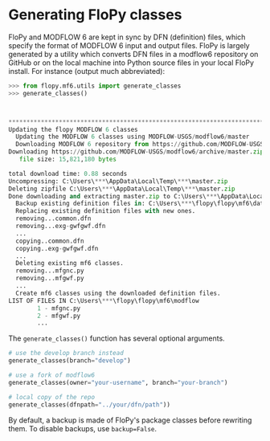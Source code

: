 # Generating FloPy classes

FloPy and MODFLOW 6 are kept in sync by DFN (definition) files, which specify the format of MODFLOW 6 input and output files. FloPy is largely generated by a utility which converts DFN files in a modflow6 repository on GitHub or on the local machine into Python source files in your local FloPy install. For instance (output much abbreviated):

```python
>>> from flopy.mf6.utils import generate_classes
>>> generate_classes()



************************************************************************
Updating the flopy MODFLOW 6 classes
  Updating the MODFLOW 6 classes using MODFLOW-USGS/modflow6/master
  Downloading MODFLOW 6 repository from https://github.com/MODFLOW-USGS/modflow6/archive/master.zip
Downloading https://github.com/MODFLOW-USGS/modflow6/archive/master.zip
   file size: 15,821,180 bytes

total download time: 0.88 seconds
Uncompressing: C:\Users\***\AppData\Local\Temp\***\master.zip
Deleting zipfile C:\Users\***\AppData\Local\Temp\***\master.zip
Done downloading and extracting master.zip to C:\Users\***\AppData\Local\Temp\***
  Backup existing definition files in: C:\Users\***\flopy\flopy\mf6\data\dfn
  Replacing existing definition files with new ones.
  removing...common.dfn    
  removing...exg-gwfgwf.dfn
  ...
  copying..common.dfn
  copying..exg-gwfgwf.dfn
  ...
  Deleting existing mf6 classes.
  removing...mfgnc.py
  removing...mfgwf.py
  ...
  Create mf6 classes using the downloaded definition files.
LIST OF FILES IN C:\Users\***\flopy\flopy\mf6\modflow
        1 - mfgnc.py
        2 - mfgwf.py
        ...
```

The `generate_classes()` function has several optional arguments.

```python
# use the develop branch instead
generate_classes(branch="develop")

# use a fork of modflow6
generate_classes(owner="your-username", branch="your-branch")

# local copy of the repo
generate_classes(dfnpath="../your/dfn/path"))
```

By default, a backup is made of FloPy's package classes before rewriting them. To disable backups, use `backup=False`.